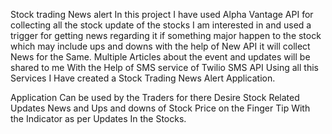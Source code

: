 
Stock trading News alert
In this project I have used Alpha Vantage API for collecting all the stock update of the stocks I am interested in and used a trigger for getting news regarding it if something major happen to the stock which may include ups and downs with the help of New API it will collect News for the Same. Multiple Articles about the event and updates will be shared to me With the Help of SMS service of Twilio SMS API Using all this Services I Have created a Stock Trading News Alert Application.

Application 
Can be used by the Traders for there Desire Stock Related Updates News and Ups and downs of Stock Price on the Finger Tip With the Indicator as per Updates In the Stocks.


